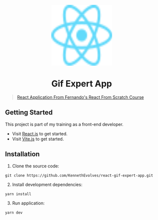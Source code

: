 <p align='center'>
    <img src='./public/assets/react-icon.svg' alt='React Icon' width='200' height='200'>
</p>

<h1 align='center'>Gif Expert App</h1>

> [React Application From Fernando's React From Scratch Course](https://www.udemy.com/course/react-cero-experto/)

<h2>Getting Started</h2>

This project is part of my training as a front-end developer.

- Visit [React.js](https://react.dev/) to get started.
- Visit [Vite.js](https://vitejs.dev/) to get started.

<h2>Installation</h2>

1. Clone the source code:

```
git clone https://github.com/KennethEvolves/react-gif-expert-app.git
```

2. Install development dependencies:

```
yarn install
```

3. Run application:

```
yarn dev
```
